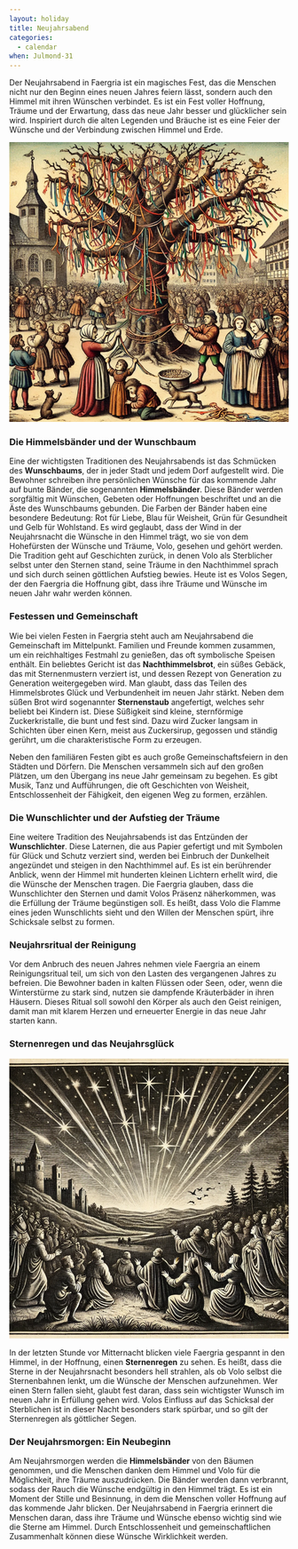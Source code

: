 ```yaml
---
layout: holiday
title: Neujahrsabend
categories:
  - calendar
when: Julmond-31
---
```


Der Neujahrsabend in Faergria ist ein magisches Fest, das die Menschen nicht nur den Beginn eines neuen Jahres feiern
lässt, sondern auch den Himmel mit ihren Wünschen verbindet. Es ist ein Fest voller Hoffnung, Träume und der Erwartung,
dass das neue Jahr besser und glücklicher sein wird. Inspiriert durch die alten Legenden und Bräuche ist es eine Feier
der Wünsche und der Verbindung zwischen Himmel und Erde.

<img src="../../assets/imgs/calendar/neujahrsabend.png" class="justified-img-left">

### Die Himmelsbänder und der Wunschbaum

Eine der wichtigsten Traditionen des Neujahrsabends ist das Schmücken des **Wunschbaums**, der in jeder Stadt und jedem
Dorf aufgestellt wird. Die Bewohner schreiben ihre persönlichen Wünsche für das kommende Jahr auf bunte Bänder, die
sogenannten **Himmelsbänder**. Diese Bänder werden sorgfältig mit Wünschen, Gebeten oder Hoffnungen beschriftet und an
die
Äste des Wunschbaums gebunden. Die Farben der Bänder haben eine besondere Bedeutung: Rot für Liebe, Blau für Weisheit,
Grün für Gesundheit und Gelb für Wohlstand. Es wird geglaubt, dass der Wind in der Neujahrsnacht die Wünsche in den
Himmel trägt, wo sie von dem Hohefürsten der Wünsche und Träume, Volo, gesehen und gehört werden. Die Tradition geht auf
Geschichten zurück, in denen Volo als Sterblicher selbst unter den Sternen stand, seine Träume in den Nachthimmel sprach
und sich durch seinen göttlichen Aufstieg bewies. Heute ist es Volos Segen, der den Faergria die Hoffnung gibt, dass
ihre Träume und Wünsche im neuen Jahr wahr werden können.

### Festessen und Gemeinschaft

Wie bei vielen Festen in Faergria steht auch am Neujahrsabend die Gemeinschaft im Mittelpunkt. Familien und Freunde
kommen zusammen, um ein reichhaltiges Festmahl zu genießen, das oft symbolische Speisen enthält. Ein beliebtes Gericht
ist das **Nachthimmelsbrot**, ein süßes Gebäck, das mit Sternenmustern verziert ist, und dessen Rezept von Generation zu
Generation weitergegeben wird. Man glaubt, dass das Teilen des Himmelsbrotes Glück und Verbundenheit im neuen Jahr
stärkt. Neben dem süßen Brot wird sogenannter **Sternenstaub** angefertigt, welches sehr beliebt bei Kindern ist. Diese
Süßigkeit sind kleine, sternförmige Zuckerkristalle, die bunt und fest sind. Dazu wird Zucker langsam in Schichten über
einen Kern, meist aus Zuckersirup, gegossen und ständig gerührt, um die charakteristische Form zu erzeugen.

Neben den familiären Festen gibt es auch große Gemeinschaftsfeiern in den Städten und Dörfern. Die Menschen versammeln
sich auf den großen Plätzen, um den Übergang ins neue Jahr gemeinsam zu begehen. Es gibt Musik, Tanz und Aufführungen,
die oft Geschichten von Weisheit, Entschlossenheit der Fähigkeit, den eigenen Weg zu formen, erzählen.

### Die **Wunschlichter** und der Aufstieg der Träume

Eine weitere Tradition des Neujahrsabends ist das Entzünden der **Wunschlichter**. Diese Laternen, die aus Papier
gefertigt und mit Symbolen für Glück und Schutz verziert sind, werden bei Einbruch der Dunkelheit angezündet und steigen
in den Nachthimmel auf. Es ist ein berührender Anblick, wenn der Himmel mit hunderten kleinen Lichtern erhellt wird, die
die Wünsche der Menschen tragen. Die Faergria glauben, dass die Wunschlichter den Sternen und damit Volos Präsenz
näherkommen, was die Erfüllung der Träume begünstigen soll. Es heißt, dass Volo die Flamme eines jeden Wunschlichts
sieht und den Willen der Menschen spürt, ihre Schicksale selbst zu formen.

### Neujahrsritual der Reinigung

Vor dem Anbruch des neuen Jahres nehmen viele Faergria an einem Reinigungsritual teil, um sich von den Lasten des
vergangenen Jahres zu befreien. Die Bewohner baden in kalten Flüssen oder Seen, oder, wenn die Winterstürme zu stark
sind, nutzen sie dampfende Kräuterbäder in ihren Häusern. Dieses Ritual soll sowohl den Körper als auch den Geist
reinigen, damit man mit klarem Herzen und erneuerter Energie in das neue Jahr starten kann.

### Sternenregen und das Neujahrsglück

<img src="../../assets/imgs/calendar/neujahrsabend_2.png" class="justified-img-right">

In der letzten Stunde vor Mitternacht blicken viele Faergria gespannt in den Himmel, in der Hoffnung, einen
**Sternenregen** zu sehen. Es heißt, dass die Sterne in der Neujahrsnacht besonders hell strahlen, als ob Volo selbst
die
Sternenbahnen lenkt, um die Wünsche der Menschen aufzunehmen. Wer einen Stern fallen sieht, glaubt fest daran, dass sein
wichtigster Wunsch im neuen Jahr in Erfüllung gehen wird. Volos Einfluss auf das Schicksal der Sterblichen ist in dieser
Nacht besonders stark spürbar, und so gilt der Sternenregen als göttlicher Segen.

### Der Neujahrsmorgen: Ein Neubeginn

Am Neujahrsmorgen werden die **Himmelsbänder** von den Bäumen genommen, und die Menschen danken dem Himmel und Volo für
die Möglichkeit, ihre Träume auszudrücken. Die Bänder werden dann verbrannt, sodass der Rauch die Wünsche endgültig in
den Himmel trägt. Es ist ein Moment der Stille und Besinnung, in dem die Menschen voller Hoffnung auf das kommende Jahr
blicken. Der Neujahrsabend in Faergria erinnert die Menschen daran, dass ihre Träume und Wünsche ebenso wichtig sind wie
die Sterne am Himmel. Durch Entschlossenheit und gemeinschaftlichen Zusammenhalt können diese Wünsche Wirklichkeit
werden.